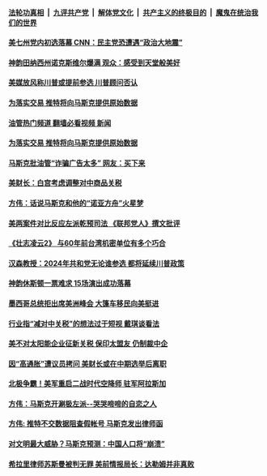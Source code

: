 ####  [法轮功真相](../../../../basic/blob/master/README.md?t=06101501) &nbsp;|&nbsp; [九评共产党](../../../../9ping.md/blob/master/README.md?t=06101501) &nbsp;|&nbsp; [解体党文化](../../../../jtdwh.md/blob/master/README.md?t=06101501)  &nbsp;|&nbsp; [共产主义的终极目的](../../../../gczydzjmd.md/blob/master/README.md?t=06101501) &nbsp;|&nbsp; [魔鬼在统治我们的世界](../../../../mgztzwmdsj.md/blob/master/README.md?t=06101501) 

#### [美七州党内初选落幕 CNN：民主党恐遭遇“政治大地震” ](../pages/soh6/627689.md?t=06101501) 
#### [神韵田纳西州诺克斯维尔爆满 观众：感受到天堂般美好](../pages/soh6/627686.md?t=06101501) 
#### [美媒放风称川普或提前参选 川普顾问否认](../pages/soh6/627635.md?t=06101501) 
#### [为落实交易 推特将向马斯克提供原始数据](../pages/soh6/627617.md?t=06101501) 
#### [油管热门频道 翻墙必看视频 新闻](http://45.76.130.85:81/youtube.html?06101501)
#### [为落实交易 推特将向马斯克提供原始数据](../pages/soh6/627617.md?t=06101501) 
#### [马斯克批油管“诈骗广告太多” 网友：买下来](../pages/soh6/627533.md?t=06101501) 
#### [美财长：白宫考虑调整对中商品关税 ](../pages/soh6/627458.md?t=06101501) 
#### [方伟：话说马斯克和他的“诺亚方舟”火星梦](../pages/soh6/627461.md?t=06101501) 
#### [美两案件对比反应左派乾预司法 《联邦党人》撰文批评](../pages/soh6/627266.md?t=06101501) 
#### [《壮志凌云2》 与60年前台湾机密单位有多个巧合](../pages/soh6/627311.md?t=06101501) 
#### [汉森教授：2024年共和党无论谁参选 都将延续川普政策](../pages/soh6/627290.md?t=06101501) 
#### [神韵休斯顿一票难求 15场演出成功落幕](../pages/soh6/627248.md?t=06101501) 
#### [墨西哥总统拒出席美洲峰会 大篷车移民向美挺进 ](../pages/soh6/627245.md?t=06101501) 
#### [行业指“减对中关税”的想法过于短视 戴琪谈看法](../pages/soh6/627239.md?t=06101501) 
#### [美不对太阳能企业征新关税 保印太盟友 仍制裁中企](../pages/soh6/627236.md?t=06101501) 
#### [因“高通胀”遭议员拷问 美财长或在中期选举后离职](../pages/soh6/627230.md?t=06101501) 
#### [北极争霸！美军重启二战时代空降师 驻军阿拉斯加](../pages/soh6/627191.md?t=06101501) 
#### [方伟：马斯克开涮极左派--哭哭啼啼的自恋之人](../pages/soh6/627146.md?t=06101501) 
#### [方伟: 推特不交数据阻查假帐号 马斯克发出律师函](../pages/soh6/627125.md?t=06101501) 
#### [对文明最大威胁？马斯克预测：中国人口将“崩溃”](../pages/soh6/626951.md?t=06101501) 
#### [希拉里律师苏斯曼被判无罪 美前情报局长：达勒姆并非真败](../pages/soh6/626948.md?t=06101501) 
<img src='http://gfw-breaker.win/goodnews/indexes/soh6.md' width='0px' height='0px'/>

